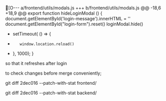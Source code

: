 [O--- a/frontend/utils/modals.js
+++ b/frontend/utils/modals.js
@@ -18,6 +18,9 @@ export function hideLoginModal () {
     document.getElementById('login-message').innerHTML = ''
     document.getElementById("login-form").reset()
     loginModal.hide()
+    setTimeout( () => {
+        window.location.reload()
+    }, 1000);
 }

so that it refreshes after login



to check changes before merge conveniently;

git diff 2dec016 --patch-with-stat frontend/

git diff 2dec016 --patch-with-stat backend/
